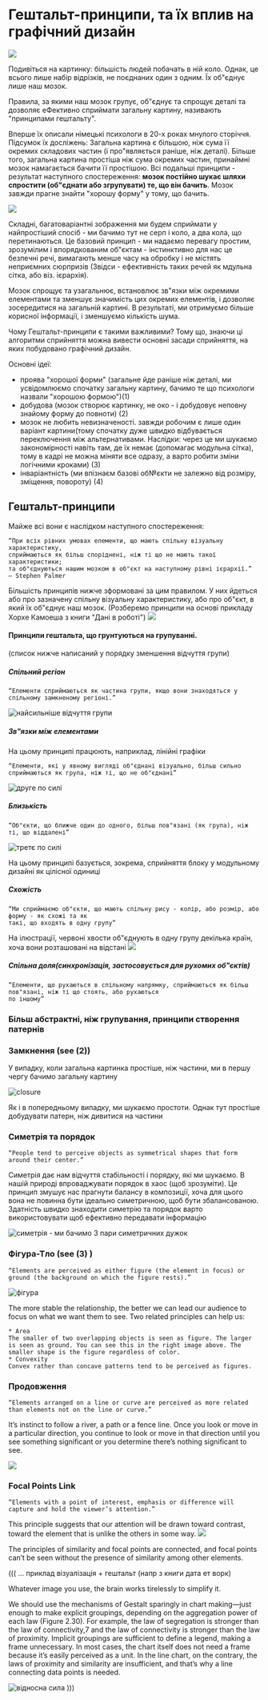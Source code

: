 # Гештальт-принципи, та їх вплив на графічний дизайн

![](figures/week04/fig_gesht_01_kolo.png)

Подивіться на картинку: більшість людей побачать в ній коло. Однак, це всього лише набір відрізків, не поєднаних один з одним. Їх об"єднує лише наш мозок.

Правила, за якими наш мозок групує, об"єднує та спрощує деталі та дозволяє еФективно сприймати загальну картину, називають "принципами гештальту". 

Вперше їх описали німецькі психологи в 20-х роках мнулого сторіччя. Підсумок їх досліжень: Загальна картина є більшою, ніж сума її окремих складових частин (і про"являється раніше, ніж деталі). Більше того, загальна картина простіша ніж сума окремих частин, принаймні мозок намагається бачити її простішою. Всі подальші принципи - результат наступного спостереження: __мозок постійно шукає шляхи спростити (об"єднати або згрупувати) те, що він бачить__. Мозок завжди прагне знайти "хорошу форму" у тому, що бачить.

![](figures/week04/fig_gesht_02_kola.png)

Складні, багатоваріантні зображення ми будем сприймати у найпростіший спосіб - ми бачимо тут не серп і коло, а два кола, що перетинаються. Це базовий принцип - ми надаємо перевагу простим, зрозумілим і впорядкованим об"єктам - інстинктивно для нас це безпечні речі, вимагають менше часу на обробку і не містять неприємних сюрпризів (Звідси - ефективність таких речей як мдульна сітка, або віз. ієрархія).

Мозок спрощує та узагальнює, встановлює зв"язки між окремими елементами та зменшує значимість цих окремих елементів, і дозволяє зосередитися на загальній картині. В результаті, ми отримуємо більше корисної інформації, і зменшуємо кількість шума.



Чому Гештальт-принципи є такими важливими? Тому що, знаючи ці алгоритми сприйняття можна вивести основні засади сприйняття, на яких побудовано графічний дизайн.

Основні ідеї:
- проява "хорошої форми" (загальне йде раніше ніж деталі, ми усвідомлюємо спочатку загальну картину, бачимо те що психологи назвали "хорошою формою")(1)
- добудова (мозок створює картинку, не око - і добудовує неповну знайому форму до повноти) (2)
- мозок не любить невизначеності. завжди робочим є лише один варіант картини(тому спочатку дуже швидко відбувається переключення між альтернативами. Наслідки: через це ми шукаємо закономірності навіть там, де їх немає (допомагає модульна сітка), тому в кадрі не можна міняти все одразу, а варто робити зміни логічними кроками) (3)
- інваріантність (ми впізнаєм базові об№єкти не залежно від розміру, зміщення, повороту) (4)



## Гештальт-принципи

Майже всі вони є наслідком наступного спостереження:  

    “При всіх рівних умовах елементи, що мають спільну візуальну характеристику, 
    сприймаються як більш споріднені, ніж ті що не мають такої характеристики; 
    та об"єднуються нашим мозком в об"єкт на наступному рівні ієрархії.”
    — Stephen Palmer 


Більшість принципів нижче зформовані за цим правилом. У них йдеться або про зазначену спільну візуальну характеристику, або про об"єкт, в який їх об"єднує наш мозок. 
(Розберемо принципи на основі прикладу Хорхе Камоеша з книги "Дані в роботі")
![](figures/week04/fig_gesht_03_scatterplot.png)


#### Принципи гештальта, що грунтуються на групуванні.
(список нижче написаний у порядку зменшення відчуття групи)

##### Спільний регіон

    “Елементи сприймаються як частина групи, якщо вони знаходяться у спільному замкненому регіоні.”

![найсильніше відчуття групи](figures/week04/fig_gesht_04_scatterplot_region.png)


##### Зв"язки між елементами
На цьому принципі працюють, наприклад, лінійні графіки

    “Елементи, які у явному вигляді об"єднані візуально, більш сильно сприймаються як група, ніж ті, що не об"єднані”
    
![друге по силі](figures/week04/fig_gesht_05_link.png)



##### Близькість

    “Об"єкти, що ближче один до одного, більш пов"язані (як група), ніж ті, що віддалені”
![третє по силі](figures/week04/fig_gesht_06_proximity.png)

На цьому принципі базується, зокрема, сприйняття блоку у модульному дизайні як цілісної одиниці 


##### Схожість

    “Ми сприймаємо об"єкти, що мають спільну рису - колір, або розмір, або форму - як схожі та як 
    такі, що входять в одну групу”

На ілюстрації, червоні хвости об"єднують в одну групу декілька країн, хоча вони розташовані на відстані
![](figures/week04/fig_gesht_07_similarity.png)

##### Спільна доля(синхронізація, застосовується для рухомих об"єктів)


    “Елементи, що рухаються в спільному напрямку, сприймаються як більш пов"язані, ніж ті що стоять, або рухаються
    по іншому”
    


### Більш абстрактні, ніж групування, принципи створення патернів

### Замкнення (see (2))
У випадку, коли загальна картинка простіше, ніж частини, ми в першу чергу бачимо загальну картину

![closure](https://media-mediatemple.netdna-ssl.com/wp-content/uploads/2013/05/02-closure.png)


Як і в попередньому випадку, ми шукаємо простоти. Однак тут простіше добудувати патерн, ніж дивитися на частини


### Симетрія та порядок
    “People tend to perceive objects as symmetrical shapes that form around their center.”
Симетрія дає нам відчуття стабільності і порядку, які ми шукаємо. В нашій природі впроваджувати порядок в хаос (щоб зрозуміти). Це принцип змушує нас прагнути балансу в композиції, хоча для цього вона не повинна бути ідеально симетричною, щоб бути збалансованою. Здатність швидко знаходити симетрію та порядок варто використовувати щоб ефективно передавати інформацію

![симетрія - ми бачимо 3 пари симетричних дужок](https://media-mediatemple.netdna-ssl.com/wp-content/uploads/2013/05/03-symmetry.png)

### Фігура-Тло (see (3) )

    “Elements are perceived as either figure (the element in focus) or ground (the background on which the figure rests).”

![фігура](https://media-mediatemple.netdna-ssl.com/wp-content/uploads/2013/05/04-figure-ground.png)

The more stable the relationship, the better we can lead our audience to focus on what we want them to see. Two related principles can help us:

    * Area
    The smaller of two overlapping objects is seen as figure. The larger is seen as ground. You can see this in the right image above. The smaller shape is the figure regardless of color.
    * Convexity
    Convex rather than concave patterns tend to be perceived as figures.

### Продовження

    “Elements arranged on a line or curve are perceived as more related than elements not on the line or curve.”

It’s instinct to follow a river, a path or a fence line. Once you look or move in a particular direction, you continue to look or move in that direction until you see something significant or you determine there’s nothing significant to see.

![](https://media-mediatemple.netdna-ssl.com/wp-content/uploads/2013/05/08-continuation.png)



### Focal Points Link

    “Elements with a point of interest, emphasis or difference will capture and hold the viewer’s attention.”

This principle suggests that our attention will be drawn toward contrast, toward the element that is unlike the others in some way. 
![](https://media-mediatemple.netdna-ssl.com/wp-content/uploads/2013/05/12-focal-point.png)

The principles of similarity and focal points are connected, and focal points can’t be seen without the presence of similarity among other elements.

((( ... приклад візуалізація + гештальт (напр з книги дата ет ворк)

Whatever image you use, the brain works tirelessly to simplify it.

We should use the mechanisms of Gestalt sparingly in chart making—just enough to make explicit groupings, depending on the aggregation power of each law (Figure 2.30). For example, the law of segregation is stronger than the law of connectivity,7 and the law of connectivity is stronger than the law of proximity. Implicit groupings are sufficient to define a legend, making a frame unnecessary. In most cases, the chart itself does not need a frame because it’s easily perceived as a unit. In the line chart, on the contrary, the laws of proximity and similarity are insufficient, and that’s why a line connecting data points is needed.

![відносна сила](https://www.safaribooksonline.com/library/view/data-at-work/9780134268798/graphics/02fig30.jpg)
)))


